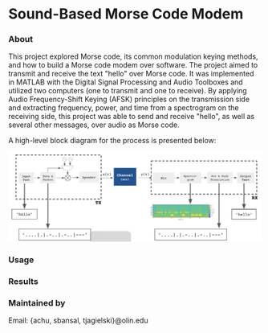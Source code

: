 # Sound-Based Morse Code Modem

### About 
This project explored Morse code, its common modulation keying methods, and how to build a Morse code modem over software. The project aimed to transmit and receive the text "hello" over Morse code. It was implemented in MATLAB with the Digital Signal Processing and Audio Toolboxes and utilized two computers (one to transmit and one to receive). By applying Audio Frequency-Shift Keying (AFSK) principles on the transmission side and extracting frequency, power, and time from a spectrogram on the receiving side, this project was able to send and receive "hello", as well as several other messages, over audio as Morse code.

A high-level block diagram for the process is presented below: 

![Block Diagram](https://github.com/ThomasJagielski/ADC-Final-Project-Morse-Code-Modem/blob/main/sound-based-morse-code-block-diagram.png)

### Usage

### Results

### Maintained by
Email: {achu, sbansal, tjagielski}@olin.edu
